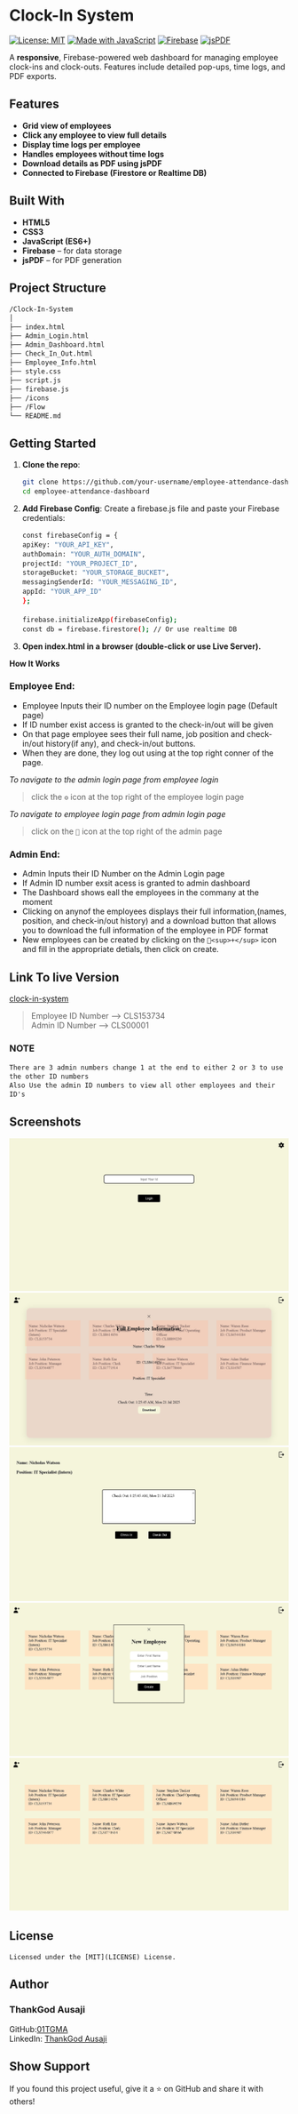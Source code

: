 
#  Clock-In System

[![License: MIT](https://img.shields.io/badge/License-MIT-blue.svg)](LICENSE)
[![Made with JavaScript](https://img.shields.io/badge/Made%20with-JavaScript-yellow)](https://developer.mozilla.org/en-US/docs/Web/JavaScript)
[![Firebase](https://img.shields.io/badge/Backend-Firebase-orange)](https://firebase.google.com/)
[![jsPDF](https://img.shields.io/badge/PDF-jsPDF-green)](https://github.com/parallax/jsPDF)

A **responsive**, Firebase-powered web dashboard for managing employee clock-ins and clock-outs. Features include detailed pop-ups, time logs, and PDF exports.



##  Features

-  **Grid view of employees**
-  **Click any employee to view full details**
-  **Display time logs per employee**
-  **Handles employees without time logs**
-  **Download details as PDF using jsPDF**
-  **Connected to Firebase (Firestore or Realtime DB)**



##  Built With

- **HTML5**  
- **CSS3**  
- **JavaScript (ES6+)**  
- **Firebase** – for data storage  
- **jsPDF** – for PDF generation  



## Project Structure

```plaintext
/Clock-In-System
│
├── index.html  
├── Admin_Login.html  
├── Admin_Dashboard.html  
├── Check_In_Out.html
├── Employee_Info.html       
├── style.css          
├── script.js          
├── firebase.js        
├── /icons
├── /Flow              
└── README.md
```


## Getting Started

1. **Clone the repo**:
   ```bash
   git clone https://github.com/your-username/employee-attendance-dashboard.git
   cd employee-attendance-dashboard
   ```

2. **Add Firebase Config**:
Create a firebase.js file and paste your Firebase credentials:
    ```bash
    const firebaseConfig = {
    apiKey: "YOUR_API_KEY",
    authDomain: "YOUR_AUTH_DOMAIN",
    projectId: "YOUR_PROJECT_ID",
    storageBucket: "YOUR_STORAGE_BUCKET",
    messagingSenderId: "YOUR_MESSAGING_ID",
    appId: "YOUR_APP_ID"
    };

    firebase.initializeApp(firebaseConfig);
    const db = firebase.firestore(); // Or use realtime DB
    ```

3. **Open index.html in a browser (double-click or use Live Server).**

**How It Works**
### Employee End: 
- Employee Inputs their ID number on the Employee login page (Default page)  
- If ID number exist access is granted to the check-in/out will be given  
- On that page employee sees their full name, job position and check-in/out history(if any), and check-in/out buttons. 
- When they are done, they  log out using at the top right conner of the page. 

*To navigate to the admin login page from employee login*  
> click the `⚙` icon at the top right of the employee login page  

*To navigate to employee login page from admin login page*  
> click on the `👥` icon at the top right of the admin page  

    
### Admin End:
- Admin Inputs their ID Number on the Admin Login page  
- If Admin ID number exsit acess is granted to admin dashboard  
- The Dashboard shows eall the employees in the commany at the moment  
- Clicking on anynof the employees displays their full information,(names, position, and check-in/out history) and a download button that allows you to download the full information of the employee in PDF format  
- New employees can be created by clicking on the `👤<sup>+</sup>` icon and fill in the appropriate detials, then click on create.  
    
## Link To live Version
[clock-in-system](clock-in-system.netlify.app)
>Employee ID Number --> CLS153734  
> Admin ID Number --> CLS00001
### NOTE
    There are 3 admin numbers change 1 at the end to either 2 or 3 to use the other ID numbers  
    Also Use the admin ID numbers to view all other employees and their ID's

## Screenshots
![Grid View](CLS-Images/Employee_Login.jpeg)
![Grid View](CLS-Images/Empolyee_Download_Info.jpeg)
![Grid View](CLS-Images/E_Out.jpeg)
![Grid View](CLS-Images/Create_New_Employee.jpeg)
![Grid View](CLS-Images/Admin_Dashboard.jpeg)

## License
    Licensed under the [MIT](LICENSE) License.

## Author
### ThankGod Ausaji
GitHub:[01TGMA](https://github.com/01TGMA)  
LinkedIn: [ThankGod Ausaji](https://www.linkedin.com/in/thankgod-ausaji/)  

## Show Support
If you found this project useful, give it a ⭐ on GitHub and share it with others!